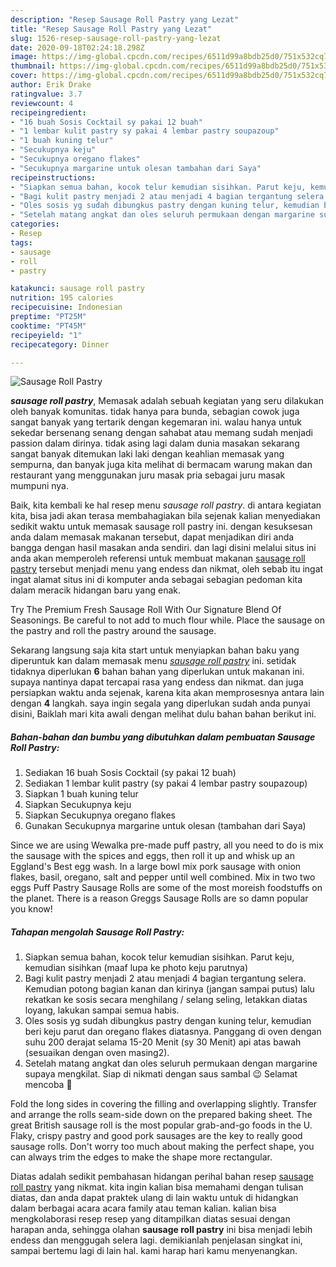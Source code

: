```yaml
---
description: "Resep Sausage Roll Pastry yang Lezat"
title: "Resep Sausage Roll Pastry yang Lezat"
slug: 1526-resep-sausage-roll-pastry-yang-lezat
date: 2020-09-18T02:24:18.298Z
image: https://img-global.cpcdn.com/recipes/6511d99a8bdb25d0/751x532cq70/sausage-roll-pastry-foto-resep-utama.jpg
thumbnail: https://img-global.cpcdn.com/recipes/6511d99a8bdb25d0/751x532cq70/sausage-roll-pastry-foto-resep-utama.jpg
cover: https://img-global.cpcdn.com/recipes/6511d99a8bdb25d0/751x532cq70/sausage-roll-pastry-foto-resep-utama.jpg
author: Erik Drake
ratingvalue: 3.7
reviewcount: 4
recipeingredient:
- "16 buah Sosis Cocktail sy pakai 12 buah"
- "1 lembar kulit pastry sy pakai 4 lembar pastry soupazoup"
- "1 buah kuning telur"
- "Secukupnya keju"
- "Secukupnya oregano flakes"
- "Secukupnya margarine untuk olesan tambahan dari Saya"
recipeinstructions:
- "Siapkan semua bahan, kocok telur kemudian sisihkan. Parut keju, kemudian sisihkan (maaf lupa ke photo keju parutnya)"
- "Bagi kulit pastry menjadi 2 atau menjadi 4 bagian tergantung selera. Kemudian potong bagian kanan dan kirinya (jangan sampai putus) lalu rekatkan ke sosis secara menghilang / selang seling, letakkan diatas loyang, lakukan sampai semua habis."
- "Oles sosis yg sudah dibungkus pastry dengan kuning telur, kemudian beri keju parut dan oregano flakes diatasnya. Panggang di oven dengan suhu 200 derajat selama 15-20 Menit (sy 30 Menit) api atas bawah (sesuaikan dengan oven masing2)."
- "Setelah matang angkat dan oles seluruh permukaan dengan margarine supaya mengkilat. Siap di nikmati dengan saus sambal 😉 Selamat mencoba 🙏"
categories:
- Resep
tags:
- sausage
- roll
- pastry

katakunci: sausage roll pastry 
nutrition: 195 calories
recipecuisine: Indonesian
preptime: "PT25M"
cooktime: "PT45M"
recipeyield: "1"
recipecategory: Dinner

---
```



![Sausage Roll Pastry](https://img-global.cpcdn.com/recipes/6511d99a8bdb25d0/751x532cq70/sausage-roll-pastry-foto-resep-utama.jpg)

<b><i>sausage roll pastry</i></b>, Memasak adalah sebuah kegiatan yang seru dilakukan oleh banyak komunitas. tidak hanya para bunda, sebagian cowok juga sangat banyak yang tertarik dengan kegemaran ini. walau hanya untuk sekedar bersenang senang dengan sahabat atau memang sudah menjadi passion dalam dirinya. tidak asing lagi dalam dunia masakan sekarang sangat banyak ditemukan laki laki dengan keahlian memasak yang sempurna, dan banyak juga kita melihat di bermacam warung makan dan restaurant yang menggunakan juru masak pria sebagai juru masak mumpuni nya.

Baik, kita kembali ke hal resep menu <i>sausage roll pastry</i>. di antara kegiatan kita, bisa jadi akan terasa membahagiakan bila sejenak kalian menyediakan sedikit waktu untuk memasak sausage roll pastry ini. dengan kesuksesan anda dalam memasak makanan tersebut, dapat menjadikan diri anda bangga dengan hasil masakan anda sendiri. dan lagi disini melalui situs ini anda akan memperoleh referensi untuk membuat makanan <u>sausage roll pastry</u> tersebut menjadi menu yang endess dan nikmat, oleh sebab itu ingat ingat alamat situs ini di komputer anda sebagai sebagian pedoman kita dalam meracik hidangan baru yang enak.

Try The Premium Fresh Sausage Roll With Our Signature Blend Of Seasonings. Be careful to not add to much flour while. Place the sausage on the pastry and roll the pastry around the sausage.


Sekarang langsung saja kita start untuk menyiapkan bahan baku yang diperuntuk kan dalam memasak menu <u><i>sausage roll pastry</i></u> ini. setidak tidaknya diperlukan <b>6</b> bahan bahan yang diperlukan untuk makanan ini. supaya nantinya dapat tercapai rasa yang endess dan nikmat. dan juga persiapkan waktu anda sejenak, karena kita akan memprosesnya antara lain dengan <b>4</b> langkah. saya ingin segala yang diperlukan sudah anda punyai disini, Baiklah mari kita awali dengan melihat dulu bahan bahan berikut ini.

<!--inarticleads1-->

##### Bahan-bahan dan bumbu yang dibutuhkan dalam pembuatan Sausage Roll Pastry:

1. Sediakan 16 buah Sosis Cocktail (sy pakai 12 buah)
1. Sediakan 1 lembar kulit pastry (sy pakai 4 lembar pastry soupazoup)
1. Siapkan 1 buah kuning telur
1. Siapkan Secukupnya keju
1. Siapkan Secukupnya oregano flakes
1. Gunakan Secukupnya margarine untuk olesan (tambahan dari Saya)


Since we are using Wewalka pre-made puff pastry, all you need to do is mix the sausage with the spices and eggs, then roll it up and whisk up an Eggland&#39;s Best egg wash. In a large bowl mix pork sausage with onion flakes, basil, oregano, salt and pepper until well combined. Mix in two two eggs Puff Pastry Sausage Rolls are some of the most moreish foodstuffs on the planet. There is a reason Greggs Sausage Rolls are so damn popular you know! 

<!--inarticleads2-->

##### Tahapan mengolah Sausage Roll Pastry:

1. Siapkan semua bahan, kocok telur kemudian sisihkan. Parut keju, kemudian sisihkan (maaf lupa ke photo keju parutnya)
1. Bagi kulit pastry menjadi 2 atau menjadi 4 bagian tergantung selera. Kemudian potong bagian kanan dan kirinya (jangan sampai putus) lalu rekatkan ke sosis secara menghilang / selang seling, letakkan diatas loyang, lakukan sampai semua habis.
1. Oles sosis yg sudah dibungkus pastry dengan kuning telur, kemudian beri keju parut dan oregano flakes diatasnya. Panggang di oven dengan suhu 200 derajat selama 15-20 Menit (sy 30 Menit) api atas bawah (sesuaikan dengan oven masing2).
1. Setelah matang angkat dan oles seluruh permukaan dengan margarine supaya mengkilat. Siap di nikmati dengan saus sambal 😉 Selamat mencoba 🙏


Fold the long sides in covering the filling and overlapping slightly. Transfer and arrange the rolls seam-side down on the prepared baking sheet. The great British sausage roll is the most popular grab-and-go foods in the U. Flaky, crispy pastry and good pork sausages are the key to really good sausage rolls. Don&#39;t worry too much about making the perfect shape, you can always trim the edges to make the shape more rectangular. 

Diatas adalah sedikit pembahasan hidangan perihal bahan resep <u>sausage roll pastry</u> yang nikmat. kita ingin kalian bisa memahami dengan tulisan diatas, dan anda dapat praktek ulang di lain waktu untuk di hidangkan dalam berbagai acara acara family atau teman kalian. kalian bisa mengkolaborasi resep resep yang ditampilkan diatas sesuai dengan harapan anda, sehingga olahan <b>sausage roll pastry</b> ini bisa menjadi lebih endess dan menggugah selera lagi. demikianlah penjelasan singkat ini, sampai bertemu lagi di lain hal. kami harap hari kamu menyenangkan.
